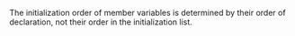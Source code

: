 The initialization order of member variables is determined by their order of declaration, not their order in the initialization list.